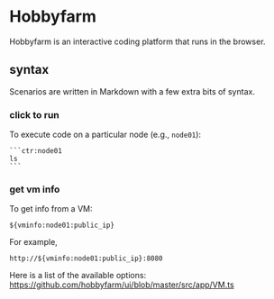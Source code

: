 # Hobbyfarm

Hobbyfarm is an interactive coding platform that runs in the browser.


## syntax

Scenarios are written in Markdown with a few extra bits of syntax.

### click to run

To execute code on a particular node (e.g., `node01`):

    ```ctr:node01
    ls
    ```

### get vm info

To get info from a VM:

    ${vminfo:node01:public_ip}

For example,

    http://${vminfo:node01:public_ip}:8080

Here is a list of the available options: https://github.com/hobbyfarm/ui/blob/master/src/app/VM.ts
